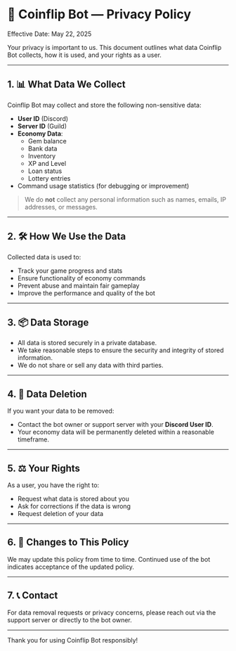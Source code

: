 # 🔐 Coinflip Bot — Privacy Policy

Effective Date: May 22, 2025

Your privacy is important to us. This document outlines what data Coinflip Bot collects, how it is used, and your rights as a user.

---

## 1. 📊 What Data We Collect

Coinflip Bot may collect and store the following non-sensitive data:

- **User ID** (Discord)
- **Server ID** (Guild)
- **Economy Data**:
  - Gem balance
  - Bank data
  - Inventory
  - XP and Level
  - Loan status
  - Lottery entries
- Command usage statistics (for debugging or improvement)

> We do **not** collect any personal information such as names, emails, IP addresses, or messages.

---

## 2. 🛠️ How We Use the Data

Collected data is used to:

- Track your game progress and stats
- Ensure functionality of economy commands
- Prevent abuse and maintain fair gameplay
- Improve the performance and quality of the bot

---

## 3. 📦 Data Storage

- All data is stored securely in a private database.
- We take reasonable steps to ensure the security and integrity of stored information.
- We do not share or sell any data with third parties.

---

## 4. 🧽 Data Deletion

If you want your data to be removed:

- Contact the bot owner or support server with your **Discord User ID**.
- Your economy data will be permanently deleted within a reasonable timeframe.

---

## 5. ⚖️ Your Rights

As a user, you have the right to:

- Request what data is stored about you
- Ask for corrections if the data is wrong
- Request deletion of your data

---

## 6. 🔄 Changes to This Policy

We may update this policy from time to time. Continued use of the bot indicates acceptance of the updated policy.

---

## 7. 📞 Contact

For data removal requests or privacy concerns, please reach out via the support server or directly to the bot owner.

---

Thank you for using Coinflip Bot responsibly!
